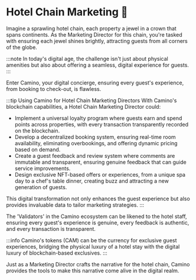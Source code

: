 # Hotel Chain Marketing 📢

Imagine a sprawling hotel chain, each property a jewel in a crown that spans continents. As the Marketing Director for this chain, you're tasked with ensuring each jewel shines brightly, attracting guests from all corners of the globe.

:::note
In today's digital age, the challenge isn't just about physical amenities but also about offering a seamless, digital experience for guests.
:::

Enter Camino, your digital concierge, ensuring every guest's experience, from booking to check-out, is flawless.

:::tip Using Camino for Hotel Chain Marketing Directors
With Camino's blockchain capabilities, a Hotel Chain Marketing Director could:
- Implement a universal loyalty program where guests earn and spend points across properties, with every transaction transparently recorded on the blockchain.
- Develop a decentralized booking system, ensuring real-time room availability, eliminating overbookings, and offering dynamic pricing based on demand.
- Create a guest feedback and review system where comments are immutable and transparent, ensuring genuine feedback that can guide service improvements.
- Design exclusive NFT-based offers or experiences, from a unique spa day to a chef's table dinner, creating buzz and attracting a new generation of guests.

This digital transformation not only enhances the guest experience but also provides invaluable data to tailor marketing strategies.
:::

The 'Validators' in the Camino ecosystem can be likened to the hotel staff, ensuring every guest's experience is genuine, every feedback is authentic, and every transaction is transparent.

:::info
Camino's tokens (CAM) can be the currency for exclusive guest experiences, bridging the physical luxury of a hotel stay with the digital luxury of blockchain-based exclusives.
:::

Just as a Marketing Director crafts the narrative for the hotel chain, Camino provides the tools to make this narrative come alive in the digital realm.
